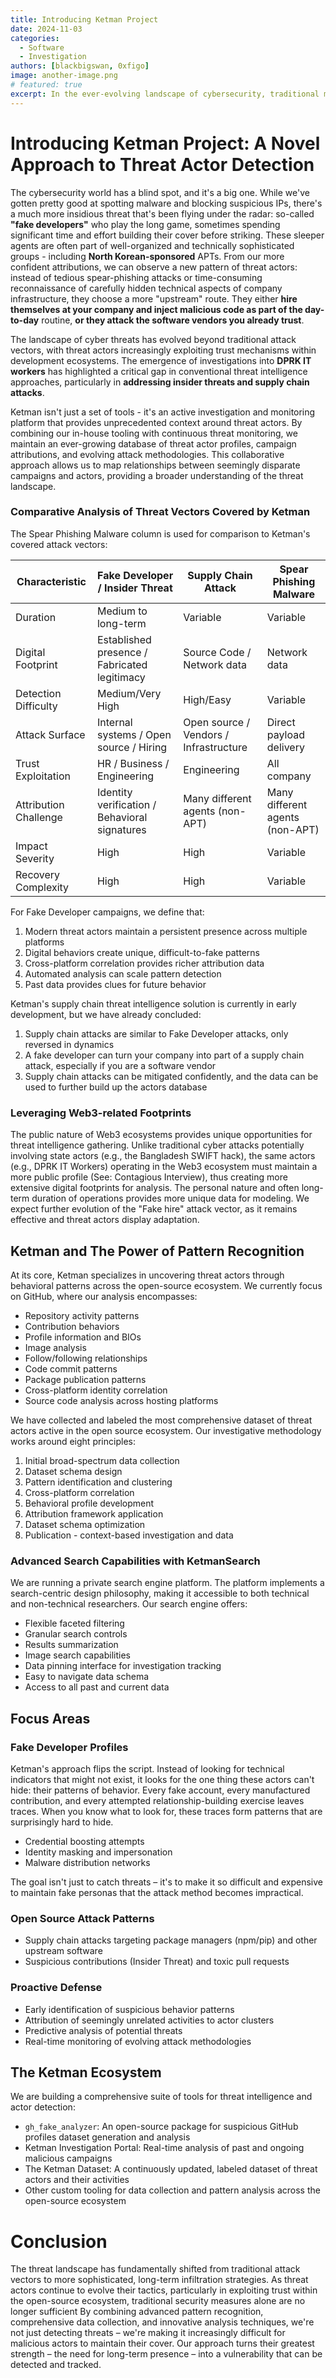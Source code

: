 ```yaml
---
title: Introducing Ketman Project
date: 2024-11-03
categories:
  - Software
  - Investigation
authors: [blackbigswan, 0xfigo]
image: another-image.png
# featured: true
excerpt: In the ever-evolving landscape of cybersecurity, traditional methods of tracking threat actors through hashes, IPs, and websites are not enough. Today...
---
```


# Introducing Ketman Project: A Novel Approach to Threat Actor Detection

The cybersecurity world has a blind spot, and it's a big one. While we've gotten pretty good at spotting malware and blocking suspicious IPs, there's a much more insidious threat that's been flying under the radar: so-called **"fake developers"** who play the long game, sometimes spending significant time and effort building their cover before striking. These sleeper agents are often part of well-organized and technically sophisticated groups - including **North Korean-sponsored** APTs. From our more confident attributions, we can observe a new pattern of threat actors: instead of tedious spear-phishing attacks or time-consuming reconnaissance of carefully hidden technical aspects of company infrastructure, they choose a more "upstream" route. They either **hire themselves at your company and inject malicious code as part of the day-to-day** routine, **or they attack the software vendors you already trust**.

The landscape of cyber threats has evolved beyond traditional attack vectors, with threat actors increasingly exploiting trust mechanisms within development ecosystems. The emergence of investigations into **DPRK IT workers** has highlighted a critical gap in conventional threat intelligence approaches, particularly in **addressing insider threats and supply chain attacks**.

Ketman isn't just a set of tools - it's an active investigation and monitoring platform that provides unprecedented context around threat actors. By combining our in-house tooling with continuous threat monitoring, we maintain an ever-growing database of threat actor profiles, campaign attributions, and evolving attack methodologies. This collaborative approach allows us to map relationships between seemingly disparate campaigns and actors, providing a broader understanding of the threat landscape.

### Comparative Analysis of Threat Vectors Covered by Ketman

The Spear Phishing Malware column is used for comparison to Ketman's covered attack vectors:

| Characteristic        | Fake Developer / Insider Threat               | Supply Chain Attack                    | Spear Phishing Malware          |
| --------------------- | --------------------------------------------- | -------------------------------------- | ------------------------------- |
| Duration              | Medium to long-term                           | Variable                               | Variable                        |
| Digital Footprint     | Established presence / Fabricated legitimacy  | Source Code / Network data             | Network data                    |
| Detection Difficulty  | Medium/Very High                              | High/Easy                              | Variable                        |
| Attack Surface        | Internal systems / Open source / Hiring       | Open source / Vendors / Infrastructure | Direct payload delivery         |
| Trust Exploitation    | HR / Business / Engineering                   | Engineering                            | All company                     |
| Attribution Challenge | Identity verification / Behavioral signatures | Many different agents (non-APT)        | Many different agents (non-APT) |
| Impact Severity       | High                                          | High                                   | Variable                        |
| Recovery Complexity   | High                                          | High                                   | Variable                        |

For Fake Developer campaigns, we define that:

1. Modern threat actors maintain a persistent presence across multiple platforms
2. Digital behaviors create unique, difficult-to-fake patterns
3. Cross-platform correlation provides richer attribution data
4. Automated analysis can scale pattern detection
5. Past data provides clues for future behavior

Ketman's supply chain threat intelligence solution is currently in early development, but we have already concluded:

1. Supply chain attacks are similar to Fake Developer attacks, only reversed in dynamics
2. A fake developer can turn your company into part of a supply chain attack, especially if you are a software vendor
3. Supply chain attacks can be mitigated confidently, and the data can be used to further build up the actors database

### Leveraging Web3-related Footprints

The public nature of Web3 ecosystems provides unique opportunities for threat intelligence gathering. Unlike traditional cyber attacks potentially involving state actors (e.g., the Bangladesh SWIFT hack), the same actors (e.g., DPRK IT Workers) operating in the Web3 ecosystem must maintain a more public profile (See: Contagious Interview), thus creating more extensive digital footprints for analysis. The personal nature and often long-term duration of operations provides more unique data for modeling. We expect further evolution of the "Fake hire" attack vector, as it remains effective and threat actors display adaptation.

## Ketman and The Power of Pattern Recognition

At its core, Ketman specializes in uncovering threat actors through behavioral patterns across the open-source ecosystem. We currently focus on GitHub, where our analysis encompasses:

- Repository activity patterns
- Contribution behaviors
- Profile information and BIOs
- Image analysis
- Follow/following relationships
- Code commit patterns
- Package publication patterns
- Cross-platform identity correlation
- Source code analysis across hosting platforms

We have collected and labeled the most comprehensive dataset of threat actors active in the open source ecosystem. Our investigative methodology works around eight principles:

1. Initial broad-spectrum data collection
2. Dataset schema design
3. Pattern identification and clustering
4. Cross-platform correlation
5. Behavioral profile development
6. Attribution framework application
7. Dataset schema optimization
8. Publication - context-based investigation and data

### Advanced Search Capabilities with KetmanSearch

We are running a private search engine platform. The platform implements a search-centric design philosophy, making it accessible to both technical and non-technical researchers. Our search engine offers:

- Flexible faceted filtering
- Granular search controls
- Results summarization
- Image search capabilities
- Data pinning interface for investigation tracking
- Easy to navigate data schema
- Access to all past and current data

## Focus Areas

### Fake Developer Profiles

Ketman's approach flips the script. Instead of looking for technical indicators that might not exist, it looks for the one thing these actors can't hide: their patterns of behavior. Every fake account, every manufactured contribution, and every attempted relationship-building exercise leaves traces. When you know what to look for, these traces form patterns that are surprisingly hard to hide.

- Credential boosting attempts
- Identity masking and impersonation
- Malware distribution networks

The goal isn't just to catch threats – it's to make it so difficult and expensive to maintain fake personas that the attack method becomes impractical.

### Open Source Attack Patterns

- Supply chain attacks targeting package managers (npm/pip) and other upstream software
- Suspicious contributions (Insider Threat) and toxic pull requests

### Proactive Defense

- Early identification of suspicious behavior patterns
- Attribution of seemingly unrelated activities to actor clusters
- Predictive analysis of potential threats
- Real-time monitoring of evolving attack methodologies

## The Ketman Ecosystem

We are building a comprehensive suite of tools for threat intelligence and actor detection:

- `gh_fake_analyzer`: An open-source package for suspicious GitHub profiles dataset generation and analysis
- Ketman Investigation Portal: Real-time analysis of past and ongoing malicious campaigns
- The Ketman Dataset: A continuously updated, labeled dataset of threat actors and their activities
- Other custom tooling for data collection and pattern analysis across the open-source ecosystem

# Conclusion

The threat landscape has fundamentally shifted from traditional attack vectors to more sophisticated, long-term infiltration strategies. As threat actors continue to evolve their tactics, particularly in exploiting trust within the open-source ecosystem, traditional security measures alone are no longer sufficient By combining advanced pattern recognition, comprehensive data collection, and innovative analysis techniques, we're not just detecting threats – we're making it increasingly difficult for malicious actors to maintain their cover. Our approach turns their greatest strength – the need for long-term presence – into a vulnerability that can be detected and tracked.
